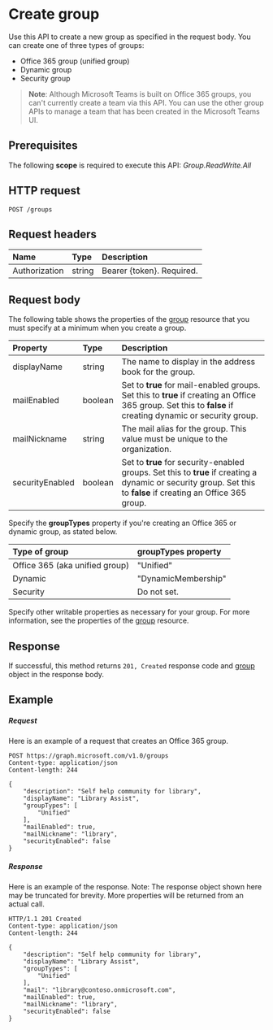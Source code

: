 # Create group

Use this API to create a new group as specified in the request body. You can create one of three types of groups:

* Office 365 group (unified group)
* Dynamic group
* Security group

> **Note**: Although Microsoft Teams is built on Office 365 groups, you can't currently create a team via this API. You can use the other group APIs to manage a team that has been created in the Microsoft Teams UI.

## Prerequisites
The following **scope** is required to execute this API: _Group.ReadWrite.All_ 

## HTTP request
<!-- { "blockType": "ignored" } -->
```http
POST /groups
```
## Request headers

| Name           | Type    | Description               |
|:---------------|:--------|:--------------------------|
| Authorization  | string  | Bearer {token}. Required. |

## Request body

The following table shows the properties of the [group](../resources/group.md) resource that you must specify at a minimum when you create a group. 

| Property        | Type    | Description                                            |
|:----------------|:--------|:-------------------------------------------------------|
| displayName     | string  | The name to display in the address book for the group. |
| mailEnabled     | boolean | Set to **true** for mail-enabled groups. Set this to **true** if creating an Office 365 group. Set this to **false** if creating dynamic or security group.|
| mailNickname    | string  | The mail alias for the group. This value must be unique to the organization.  |
| securityEnabled | boolean | Set to **true** for security-enabled groups. Set this to **true** if creating a dynamic or security group. Set this to **false** if creating an Office 365 group. |

Specify the **groupTypes** property if you're creating an Office 365 or dynamic group, as stated below.

| Type of group                   | **groupTypes** property |
|:--------------------------------|:------------------------|
| Office 365 (aka unified group)  | "Unified"               |
| Dynamic                         | "DynamicMembership"     | 
| Security                        | Do not set.             |

Specify other writable properties as necessary for your group. For more information, see the properties of the [group](../resources/group.md) resource.

## Response

If successful, this method returns `201, Created` response code and [group](../resources/group.md) object in the response body.

## Example

##### Request

Here is an example of a request that creates an Office 365 group.

<!-- {
  "blockType": "request",
  "name": "create_group_from_groups"
}-->
```http
POST https://graph.microsoft.com/v1.0/groups
Content-type: application/json
Content-length: 244

{
    "description": "Self help community for library",
    "displayName": "Library Assist",
    "groupTypes": [
        "Unified"
    ],
    "mailEnabled": true,
    "mailNickname": "library",
    "securityEnabled": false
}
```

##### Response

Here is an example of the response. Note: The response object shown here may be truncated for brevity. More properties will be returned from an actual call.

<!-- {
  "blockType": "response",
  "truncated": true,
  "@odata.type": "microsoft.graph.group"
} -->
```http
HTTP/1.1 201 Created
Content-type: application/json
Content-length: 244

{
    "description": "Self help community for library",
    "displayName": "Library Assist",
    "groupTypes": [
        "Unified"
    ],
    "mail": "library@contoso.onmicrosoft.com",
    "mailEnabled": true,
    "mailNickname": "library",
    "securityEnabled": false
}
```

<!-- uuid: 8fcb5dbc-d5aa-4681-8e31-b001d5168d79
2015-10-25 14:57:30 UTC -->
<!-- {
  "type": "#page.annotation",
  "description": "Create group",
  "keywords": "",
  "section": "documentation",
  "tocPath": ""
}-->
